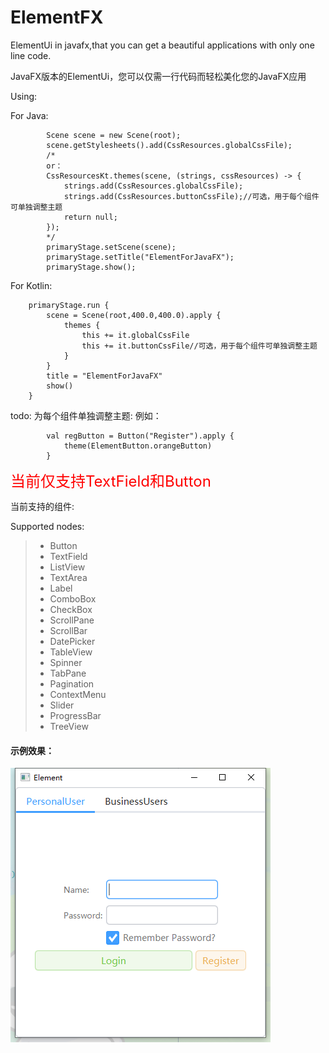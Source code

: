 # ElementFX

ElementUi in javafx,that you can get a beautiful applications with only one line code.

JavaFX版本的ElementUi，您可以仅需一行代码而轻松美化您的JavaFX应用

Using:

For Java:
```
        Scene scene = new Scene(root);
        scene.getStylesheets().add(CssResources.globalCssFile);
        /*
        or：
        CssResourcesKt.themes(scene, (strings, cssResources) -> {
            strings.add(CssResources.globalCssFile);
            strings.add(CssResources.buttonCssFile);//可选，用于每个组件可单独调整主题
            return null;
        });
        */
        primaryStage.setScene(scene);
        primaryStage.setTitle("ElementForJavaFX");
        primaryStage.show();
```


For Kotlin:

```
    primaryStage.run {
        scene = Scene(root,400.0,400.0).apply {
            themes {
                this += it.globalCssFile
                this += it.buttonCssFile//可选，用于每个组件可单独调整主题
            }
        }
        title = "ElementForJavaFX"
        show()
    }
```

todo:
为每个组件单独调整主题:
例如：
```
        val regButton = Button("Register").apply {
            theme(ElementButton.orangeButton)
        }
```

<font color="red" size="5px">当前仅支持TextField和Button</font>

当前支持的组件:

Supported nodes:
> + Button
> + TextField
> + ListView
> + TextArea
> + Label
> + ComboBox
> + CheckBox
> + ScrollPane
> + ScrollBar
> + DatePicker
> + TableView
> + Spinner
> + TabPane
> + Pagination
> + ContextMenu
> + Slider
> + ProgressBar
> + TreeView


#### 示例效果：
![Screen](screenshot/screen.png)
